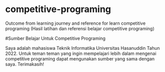 # competitive-programing
Outcome from learning journey and reference for learn competitive programing (Hasil latihan dan referensi belajar competitive programing)

#Sumber Belajar Untuk Competitive Programing

Saya adalah mahasiswa Teknik Informatika Universitas Hasanuddin Tahun 2022. Untuk teman teman yang ingin mempelajari lebih dalam mengenai competitive programing dapat mengunakan sumber yang sama dengan saya.
Terimakasih!
